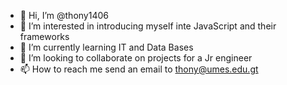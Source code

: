 - 👋 Hi, I’m @thony1406
- 👀 I’m interested in introducing myself inte JavaScript and their frameworks
- 🌱 I’m currently learning IT and Data Bases
- 💞️ I’m looking to collaborate on projects for a Jr engineer
- 📫 How to reach me send an email to thony@umes.edu.gt

